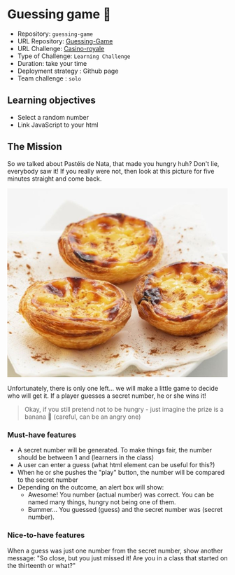 # Guessing game 🤔

- Repository: `guessing-game`
- URL Repository: [Guessing-Game](https://grb-ds.github.io/guessing-game/)
- URL Challenge: [Casino-royale](https://github.com/becodeorg/gnt-verou-1-26/tree/master/2.The-Hill/2.Casino-royale)
- Type of Challenge: `Learning Challenge`
- Duration: take your time
- Deployment strategy : Github page
- Team challenge : `solo`

## Learning objectives
- Select a random number
- Link JavaScript to your html

## The Mission
So we talked about Pastéis de Nata, that made you hungry huh? Don't lie, everybody saw it!
If you really were not, then look at this picture for five minutes straight and come back.

![](images/pasteis.jpg)

Unfortunately, there is only one left... we will make a little game to decide who will get it.
If a player guesses a secret number, he or she wins it!

> Okay, if you still pretend not to be hungry - just imagine the prize is a banana 🍌 (careful, can be an angry one)

### Must-have features
- A secret number will be generated. To make things fair, the number should be between 1 and (learners in the class)
- A user can enter a guess (what html element can be useful for this?)
- When he or she pushes the "play" button, the number will be compared to the secret number
- Depending on the outcome, an alert box will show:
    - Awesome! You number (actual number) was correct. You can be named many things, hungry not being one of them.
    - Bummer... You guessed (guess) and the secret number was (secret number).
    
### Nice-to-have features
When a guess was just one number from the secret number, show another message: "So close, but you just missed it! Are you in a class that started on the thirteenth or what?"